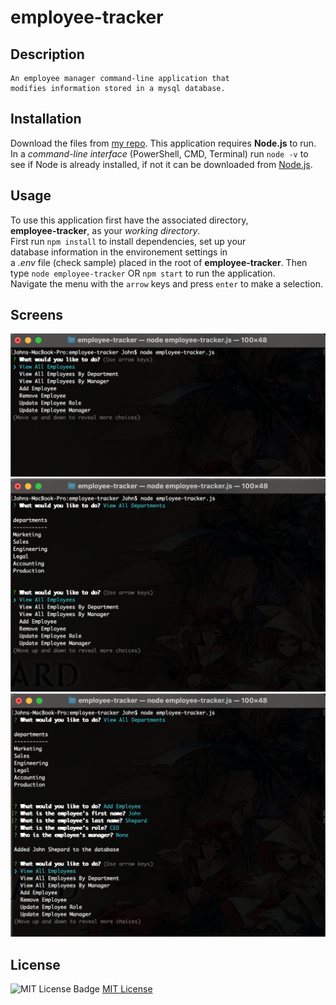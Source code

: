 # employee-tracker

## Description

    An employee manager command-line application that  
    modifies information stored in a mysql database.

## Installation

Download the files from [my repo](https://github.com/takolad/employee-tracker).
This application requires **Node.js** to run.
In a *command-line interface* (PowerShell, CMD, Terminal) run `node -v` to see if Node is already installed, if not it can be downloaded from [Node.js](https://nodejs.org/en/download/).

## Usage

To use this application first have the associated directory,  
**employee-tracker**, as your *working directory*.  
First run `npm install` to install dependencies, set up your  
database information in the environement settings in  
a *.env* file (check sample) placed in the root of **employee-tracker**.
Then type `node employee-tracker` OR `npm start` to run the application.  
Navigate the menu with the `arrow` keys and press `enter` to make a selection.

## Screens
   ![Main Menu](./assets/img1.png)
   ![View Departments](./assets/img2.png)
   ![Add Employee](./assets/img3.png)

## License

   ![MIT License Badge](https://img.shields.io/badge/License-MIT-yellow.svg)
   [MIT License](https://opensource.org/licenses/MIT)